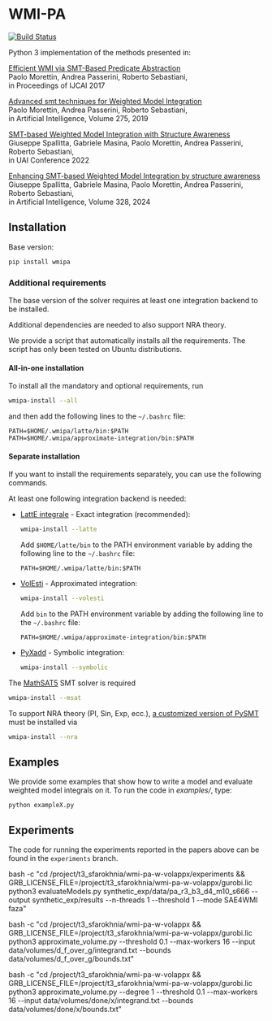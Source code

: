 # WMI-PA

[![Build Status](https://travis-ci.org/unitn-sml/wmi-pa.svg?branch=master)](https://travis-ci.org/unitn-sml/wmi-pa)

Python 3 implementation of the methods presented in:

[Efficient WMI via SMT-Based Predicate Abstraction](https://www.ijcai.org/proceedings/2017/100)  
Paolo Morettin, Andrea Passerini, Roberto Sebastiani,  
in Proceedings of IJCAI 2017

[Advanced smt techniques for Weighted Model Integration](https://www.sciencedirect.com/science/article/abs/pii/S0004370219301213)  
Paolo Morettin, Andrea Passerini, Roberto Sebastiani,  
in Artificial Intelligence, Volume 275, 2019

[SMT-based Weighted Model Integration with Structure Awareness](https://arxiv.org/abs/2206.13856)  
Giuseppe Spallitta, Gabriele Masina, Paolo Morettin, Andrea Passerini, Roberto Sebastiani,  
in UAI Conference 2022

[Enhancing SMT-based Weighted Model Integration by structure awareness](https://www.sciencedirect.com/science/article/pii/S0004370224000031)  
Giuseppe Spallitta, Gabriele Masina, Paolo Morettin, Andrea Passerini, Roberto Sebastiani,  
in Artificial Intelligence, Volume 328, 2024

## Installation

Base version:

```bash
pip install wmipa
```

### Additional requirements

The base version of the solver requires at least one integration backend to be installed.

Additional dependencies are needed to also support NRA theory.

We provide a script that automatically installs all the requirements. The script has only been tested on Ubuntu
distributions.

#### All-in-one installation

To install all the mandatory and optional requirements, run

```bash
wmipa-install --all
```

and then add the following lines to the `~/.bashrc` file:

```
PATH=$HOME/.wmipa/latte/bin:$PATH
PATH=$HOME/.wmipa/approximate-integration/bin:$PATH
```

#### Separate installation

If you want to install the requirements separately, you can use the following commands.

At least one following integration backend is needed:

* [LattE integrale](https://www.math.ucdavis.edu/~latte/) - Exact integration (recommended):
  ```bash
  wmipa-install --latte
  ```
  Add `$HOME/latte/bin` to the PATH environment variable by adding the following line to the `~/.bashrc` file:
  ```
  PATH=$HOME/.wmipa/latte/bin:$PATH
  ```

* [VolEsti](https://github.com/masinag/approximate-integration) - Approximated integration:
  ```bash
  wmipa-install --volesti
  ```
  Add `bin` to the PATH environment variable by adding the following line to the `~/.bashrc` file:
  ```
  PATH=$HOME/.wmipa/approximate-integration/bin:$PATH
  ```

* [PyXadd](https://github.com/weighted-model-integration/pywmi) - Symbolic integration:
  ```bash
  wmipa-install --symbolic
  ```

The [MathSAT5](http://mathsat.fbk.eu/) SMT solver is required

```bash
wmipa-install --msat
```

To support NRA theory (PI, Sin, Exp,
ecc.), [a customized version of PySMT](https://github.com/masinag/pysmt/tree/nrat) must be installed via

```bash
wmipa-install --nra
```

## Examples

We provide some examples that show how to write a model and evaluate weighted model integrals on it.
To run the code in *examples/*, type:

    python exampleX.py


## Experiments

The code for running the experiments reported in the papers above can be found in the `experiments` branch.




bash -c "cd /project/t3_sfarokhnia/wmi-pa-w-volappx/experiments && GRB_LICENSE_FILE=/project/t3_sfarokhnia/wmi-pa-w-volappx/gurobi.lic python3 evaluateModels.py synthetic_exp/data/pa_r3_b3_d4_m10_s666 --output synthetic_exp/results --n-threads 1 --threshold 1 --mode SAE4WMI faza"



bash -c "cd /project/t3_sfarokhnia/wmi-pa-w-volappx && GRB_LICENSE_FILE=/project/t3_sfarokhnia/wmi-pa-w-volappx/gurobi.lic python3 approximate_volume.py --threshold 0.1 --max-workers 16 --input data/volumes/d_f_over_g/integrand.txt --bounds data/volumes/d_f_over_g/bounds.txt"


bash -c "cd /project/t3_sfarokhnia/wmi-pa-w-volappx && GRB_LICENSE_FILE=/project/t3_sfarokhnia/wmi-pa-w-volappx/gurobi.lic python3 approximate_volume.py --degree 1 --threshold 0.1 --max-workers 16 --input data/volumes/done/x/integrand.txt --bounds data/volumes/done/x/bounds.txt"